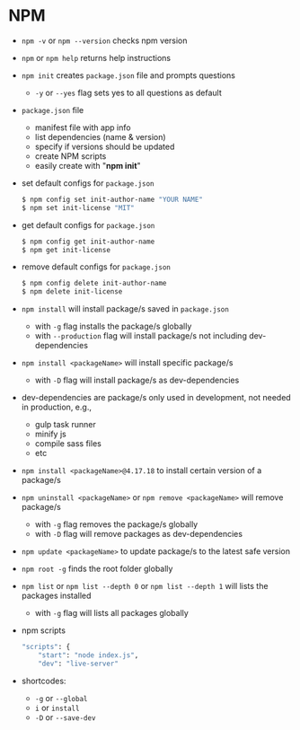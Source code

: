 # NPM

- `npm -v` or `npm --version` checks npm version
- `npm` or `npm help` returns help instructions
- `npm init` creates `package.json` file and prompts questions
  - `-y` or `--yes` flag sets yes to all questions as default
- `package.json` file
  - manifest file with app info
  - list dependencies (name & version)
  - specify if versions should be updated
  - create NPM scripts
  - easily create with "**npm init**"
- set default configs for `package.json`

  ```sh
  $ npm config set init-author-name "YOUR NAME"
  $ npm set init-license "MIT"
  ```
- get default configs for `package.json`

  ```sh
  $ npm config get init-author-name
  $ npm get init-license
  ```

- remove default configs for `package.json`

  ```sh
  $ npm config delete init-author-name
  $ npm delete init-license
  ```

- `npm install` will install package/s saved in `package.json`
  - with `-g` flag installs the package/s globally
  - with `--production` flag will install package/s not including dev-dependencies
- `npm install <packageName>` will install specific package/s
  - with `-D` flag will install package/s as dev-dependencies
- dev-dependencies are package/s only used in development, not needed in production, e.g.,
  - gulp task runner
  - minify js
  - compile sass files
  - etc
- `npm install <packageName>@4.17.18` to install certain version of a package/s
- `npm uninstall <packageName>` or `npm remove <packageName>` will remove package/s
  - with `-g` flag removes the package/s globally
  - with `-D` flag will remove packages as dev-dependencies
- `npm update <packageName>` to update package/s to the latest safe version
- `npm root -g` finds the root folder globally
- `npm list` or `npm list --depth 0` or `npm list --depth 1` will lists the packages installed
  - with `-g` flag will lists all packages globally
- npm scripts

  ```sh
  "scripts": {
      "start": "node index.js",
      "dev": "live-server"
  ```
- shortcodes:
  - `-g` or `--global`
  - `i` or `install`
  - `-D` or `--save-dev`

